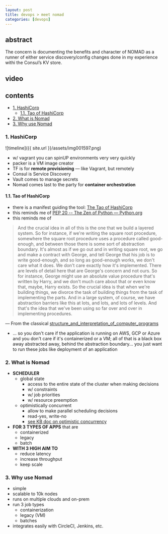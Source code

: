 ```yaml
---
layout: post
title: devops > meet nomad
categories: [devops]
---
```

## abstract
The concern is documenting the benefits and character of NOMAD as a runner of either service discovery/config changes done in my experience withi the Consul’s KV store.

## video
## contents
<!-- TOC -->

- [1. HashiCorp](#1-hashicorp)
    - [1.1. Tao of HashiCorp](#11-tao-of-hashicorp)
- [2. What is Nomad](#2-what-is-nomad)
- [3. Why use Nomad](#3-why-use-nomad)

<!-- /TOC -->

### 1. HashiCorp

![timeline]({{ site.url }}/assets/img001597.png)

* w/ vagrant you can spinUP environments very very quickly
* packer is a VM image creator
* TF is for **remote provisioning** — like Vagrant, but remotely
* Consul is Service Discovery
* Vault comes to manage secrets
* Nomad comes last to the party for **container orchestration**

#### 1.1. Tao of HashiCorp
* there is a manifest guiding the tool: [The Tao of HashiCorp](https://www.hashicorp.com/tao-of-hashicorp)
* this reminds me of [PEP 20 -- The Zen of Python — Python.org](https://www.python.org/dev/peps/pep-0020/)
* this reminds me of

>And the crucial idea in all of this is the one that we build a layered system. So for instance, if we're writing the square root procedure, somewhere the square root procedure uses a procedure called good-enough, and between those there is some sort of abstraction boundary. It's almost as if we go out and in writing square root, we go and make a contract with George, and tell George that his job is to write good-enough, and so long as good-enough works, we don't care what it does. We don't care exactly how it's implemented. There are levels of detail here that are George's concern and not ours. So for instance, George might use an absolute value procedure that's written by Harry, and we don't much care about that or even know that, maybe, Harry exists. So the crucial idea is that when we're building things, we divorce the task of building things from the task of implementing the parts. And in a large system, of course, we have abstraction barriers like this at lots, and lots, and lots of levels. And that's the idea that we've been using so far over and over in implementing procedures.

— From the classical [structure_and_interpretation_of_computer_programs](https://youtu.be/DrFkf-T-6Co?t=132)

* ... so you don't care if the application is running on AWS, GCP or Azure and you don't care if it's containerized or a VM; all of that is a black box away abstracted away, behind the abstraction boundary... you just want to run these jobs like deployment of an application

### 2. What is Nomad
* **SCHEDULER**
    * global state
        * access to the entire state of the cluster when making decisions
        * w/ constraints
        * w/ job priorities
        * w/ resource preemption
    * optimistically concurrent
        * allow to make parallel scheduling decisions
        * read-yes, write-no
        * [see KB doc on optimistic concurrency](https://github.com/pkutaj/kb/blob/master/DATA/2020-01-29-DATA-optimistic-concurrency-control.md)
* **FOR 3 TYPES OF APPS** that are
    * containerized
    * legacy
    * batch
* **WITH 3 HIGH AIM TO**
    * reduce latency
    * increase throughput
    * keep scale

### 3. Why use Nomad
* simple
* scalable to 10k nodes
* runs on multiple clouds and on-prem
* run 3 job types
    * containerization
    * legacy (VM)
    * batches
* integrates easily with CircleCI, Jenkins, etc.
